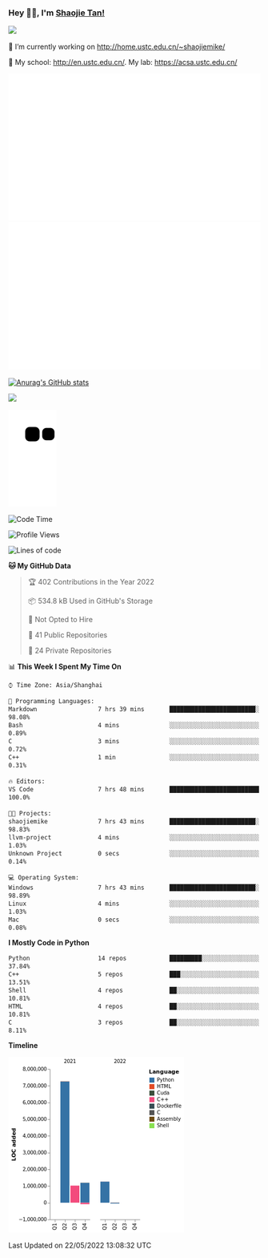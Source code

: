 

<!--
**Kirrito-k423/Kirrito-k423** is a ✨ _special_ ✨ repository because its `README.md` (this file) appears on your GitHub profile.

Here are some ideas to get you started:

- 🔭 I’m currently working on ...
- 🌱 I’m currently learning ...
- 👯 I’m looking to collaborate on ...
- 🤔 I’m looking for help with ...
- 💬 Ask me about ...
- 📫 How to reach me: ...
- 😄 Pronouns: ...
- ⚡ Fun fact: ...
-->
### Hey 👋🏽, I'm [Shaojie Tan!](http://home.ustc.edu.cn/~shaojiemike/about)

![](https://visitor-badge.glitch.me/badge?page_id=Kirrito-k423.Kirrito-k423)

🔭 I’m currently working on http://home.ustc.edu.cn/~shaojiemike/

👯 My school: http://en.ustc.edu.cn/. My lab: https://acsa.ustc.edu.cn/

![](https://github.com/Kirrito-k423/github-stats/blob/master/generated/overview.svg)
![](https://github.com/Kirrito-k423/github-stats/blob/master/generated/languages.svg)

[![Anurag's GitHub stats](https://github-readme-stats.vercel.app/api?username=Kirrito-k423&theme=flag-india&show_icons=true&hide=stars,prs,issues,contribs)](https://github.com/anuraghazra/github-readme-stats)

![](https://github-profile-summary-cards.vercel.app/api/cards/profile-details?username=Kirrito-k423&theme=vue)

![snake gif](https://github.com/Kirrito-k423/Kirrito-k423/blob/output/github-contribution-grid-snake.svg)

<!--START_SECTION:waka-->
![Code Time](http://img.shields.io/badge/Code%20Time-272%20hrs%2024%20mins-blue)

![Profile Views](http://img.shields.io/badge/Profile%20Views-0-blue)

![Lines of code](https://img.shields.io/badge/From%20Hello%20World%20I%27ve%20Written-11%20Million%20lines%20of%20code-blue)

**🐱 My GitHub Data** 

> 🏆 402 Contributions in the Year 2022
 > 
> 📦 534.8 kB Used in GitHub's Storage 
 > 
> 🚫 Not Opted to Hire
 > 
> 📜 41 Public Repositories 
 > 
> 🔑 24 Private Repositories  
 > 
📊 **This Week I Spent My Time On** 

```text
⌚︎ Time Zone: Asia/Shanghai

💬 Programming Languages: 
Markdown                 7 hrs 39 mins       ████████████████████████░   98.08% 
Bash                     4 mins              ░░░░░░░░░░░░░░░░░░░░░░░░░   0.89% 
C                        3 mins              ░░░░░░░░░░░░░░░░░░░░░░░░░   0.72% 
C++                      1 min               ░░░░░░░░░░░░░░░░░░░░░░░░░   0.31%

🔥 Editors: 
VS Code                  7 hrs 48 mins       █████████████████████████   100.0%

🐱‍💻 Projects: 
shaojiemike              7 hrs 43 mins       ████████████████████████░   98.83% 
llvm-project             4 mins              ░░░░░░░░░░░░░░░░░░░░░░░░░   1.03% 
Unknown Project          0 secs              ░░░░░░░░░░░░░░░░░░░░░░░░░   0.14%

💻 Operating System: 
Windows                  7 hrs 43 mins       ████████████████████████░   98.89% 
Linux                    4 mins              ░░░░░░░░░░░░░░░░░░░░░░░░░   1.03% 
Mac                      0 secs              ░░░░░░░░░░░░░░░░░░░░░░░░░   0.08%

```

**I Mostly Code in Python** 

```text
Python                   14 repos            █████████░░░░░░░░░░░░░░░░   37.84% 
C++                      5 repos             ███░░░░░░░░░░░░░░░░░░░░░░   13.51% 
Shell                    4 repos             ██░░░░░░░░░░░░░░░░░░░░░░░   10.81% 
HTML                     4 repos             ██░░░░░░░░░░░░░░░░░░░░░░░   10.81% 
C                        3 repos             ██░░░░░░░░░░░░░░░░░░░░░░░   8.11%

```


**Timeline**

![Chart not found](https://raw.githubusercontent.com/Kirrito-k423/Kirrito-k423/main/charts/bar_graph.png) 


 Last Updated on 22/05/2022 13:08:32 UTC
<!--END_SECTION:waka-->

